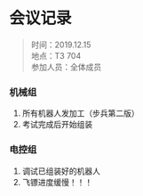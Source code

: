 # 会议记录

> 时间：2019.12.15  
> 地点：T3 704  
> 参加人员：全体成员

### 机械组
1. 所有机器人发加工（步兵第二版）
2. 考试完成后开始组装

### 电控组
1. 调试已组装好的机器人
2. 飞镖进度缓慢！！！
